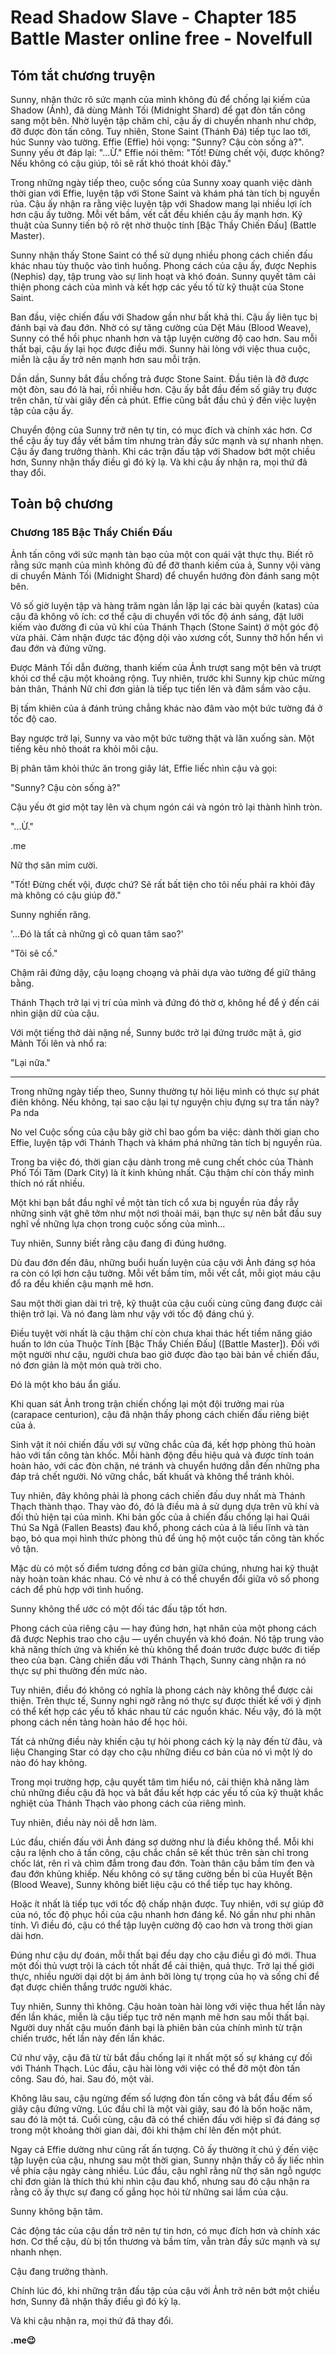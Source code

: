 # Read Shadow Slave - Chapter 185 Battle Master online free - Novelfull

## Tóm tắt chương truyện

Sunny, nhận thức rõ sức mạnh của mình không đủ để chống lại kiếm của Shadow (Ảnh), đã dùng Mảnh Tối (Midnight Shard) để gạt đòn tấn công sang một bên. Nhờ luyện tập chăm chỉ, cậu ấy di chuyển nhanh như chớp, đỡ được đòn tấn công. Tuy nhiên, Stone Saint (Thánh Đá) tiếp tục lao tới, húc Sunny vào tường. Effie (Effie) hỏi vọng: "Sunny? Cậu còn sống à?". Sunny yếu ớt đáp lại: "...Ừ." Effie nói thêm: "Tốt! Đừng chết vội, được không? Nếu không có cậu giúp, tôi sẽ rất khó thoát khỏi đây."

Trong những ngày tiếp theo, cuộc sống của Sunny xoay quanh việc dành thời gian với Effie, luyện tập với Stone Saint và khám phá tàn tích bị nguyền rủa. Cậu ấy nhận ra rằng việc luyện tập với Shadow mang lại nhiều lợi ích hơn cậu ấy tưởng. Mỗi vết bầm, vết cắt đều khiến cậu ấy mạnh hơn. Kỹ thuật của Sunny tiến bộ rõ rệt nhờ thuộc tính [Bậc Thầy Chiến Đấu] (Battle Master).

Sunny nhận thấy Stone Saint có thể sử dụng nhiều phong cách chiến đấu khác nhau tùy thuộc vào tình huống. Phong cách của cậu ấy, được Nephis (Nephis) dạy, tập trung vào sự linh hoạt và khó đoán. Sunny quyết tâm cải thiện phong cách của mình và kết hợp các yếu tố từ kỹ thuật của Stone Saint.

Ban đầu, việc chiến đấu với Shadow gần như bất khả thi. Cậu ấy liên tục bị đánh bại và đau đớn. Nhờ có sự tăng cường của Dệt Máu (Blood Weave), Sunny có thể hồi phục nhanh hơn và tập luyện cường độ cao hơn. Sau mỗi thất bại, cậu ấy lại học được điều mới. Sunny hài lòng với việc thua cuộc, miễn là cậu ấy trở nên mạnh hơn sau mỗi trận.

Dần dần, Sunny bắt đầu chống trả được Stone Saint. Đầu tiên là đỡ được một đòn, sau đó là hai, rồi nhiều hơn. Cậu ấy bắt đầu đếm số giây trụ được trên chân, từ vài giây đến cả phút. Effie cũng bắt đầu chú ý đến việc luyện tập của cậu ấy.

Chuyển động của Sunny trở nên tự tin, có mục đích và chính xác hơn. Cơ thể cậu ấy tuy đầy vết bầm tím nhưng tràn đầy sức mạnh và sự nhanh nhẹn. Cậu ấy đang trưởng thành. Khi các trận đấu tập với Shadow bớt một chiều hơn, Sunny nhận thấy điều gì đó kỳ lạ. Và khi cậu ấy nhận ra, mọi thứ đã thay đổi.

## Toàn bộ chương

### Chương 185 Bậc Thầy Chiến Đấu

Ảnh tấn công với sức mạnh tàn bạo của một con quái vật thực thụ. Biết rõ rằng sức mạnh của mình không đủ để đỡ thanh kiếm của ả, Sunny vội vàng di chuyển Mảnh Tối (Midnight Shard) để chuyển hướng đòn đánh sang một bên.

Vô số giờ luyện tập và hàng trăm ngàn lần lặp lại các bài quyền (katas) của cậu đã không vô ích: cơ thể cậu di chuyển với tốc độ ánh sáng, đặt lưỡi kiếm vào đường đi của vũ khí của Thánh Thạch (Stone Saint) ở một góc độ vừa phải. Cảm nhận được tác động dội vào xương cốt, Sunny thở hổn hển vì đau đớn và đứng vững.

Được Mảnh Tối dẫn đường, thanh kiếm của Ảnh trượt sang một bên và trượt khỏi cơ thể cậu một khoảng rộng. Tuy nhiên, trước khi Sunny kịp chúc mừng bản thân, Thánh Nữ chỉ đơn giản là tiếp tục tiến lên và đâm sầm vào cậu.

Bị tấm khiên của ả đánh trúng chẳng khác nào đâm vào một bức tường đá ở tốc độ cao.

Bay ngược trở lại, Sunny va vào một bức tường thật và lăn xuống sàn. Một tiếng kêu nhỏ thoát ra khỏi môi cậu.

Bị phân tâm khỏi thức ăn trong giây lát, Effie liếc nhìn cậu và gọi:

"Sunny? Cậu còn sống à?"

Cậu yếu ớt giơ một tay lên và chụm ngón cái và ngón trỏ lại thành hình tròn.

"...Ừ."

.me

Nữ thợ săn mỉm cười.

"Tốt! Đừng chết vội, được chứ? Sẽ rất bất tiện cho tôi nếu phải ra khỏi đây mà không có cậu giúp đỡ."

Sunny nghiến răng.

'...Đó là tất cả những gì cô quan tâm sao?'

"Tôi sẽ cố."

Chậm rãi đứng dậy, cậu loạng choạng và phải dựa vào tường để giữ thăng bằng.

Thánh Thạch trở lại vị trí của mình và đứng đó thờ ơ, không hề để ý đến cái nhìn giận dữ của cậu.

Với một tiếng thở dài nặng nề, Sunny bước trở lại đứng trước mặt ả, giơ Mảnh Tối lên và nhổ ra:

"Lại nữa."

***

Trong những ngày tiếp theo, Sunny thường tự hỏi liệu mình có thực sự phát điên không. Nếu không, tại sao cậu lại tự nguyện chịu đựng sự tra tấn này? Pa nda

No vel Cuộc sống của cậu bây giờ chỉ bao gồm ba việc: dành thời gian cho Effie, luyện tập với Thánh Thạch và khám phá những tàn tích bị nguyền rủa.

Trong ba việc đó, thời gian cậu dành trong mê cung chết chóc của Thành Phố Tối Tăm (Dark City) là ít kinh khủng nhất. Cậu thậm chí còn thấy mình thích nó rất nhiều.

Một khi bạn bắt đầu nghĩ về một tàn tích cổ xưa bị nguyền rủa đầy rẫy những sinh vật ghê tởm như một nơi thoải mái, bạn thực sự nên bắt đầu suy nghĩ về những lựa chọn trong cuộc sống của mình...

Tuy nhiên, Sunny biết rằng cậu đang đi đúng hướng.

Dù đau đớn đến đâu, những buổi huấn luyện của cậu với Ảnh đáng sợ hóa ra còn có lợi hơn cậu tưởng. Mỗi vết bầm tím, mỗi vết cắt, mỗi giọt máu cậu đổ ra đều khiến cậu mạnh mẽ hơn.

Sau một thời gian dài trì trệ, kỹ thuật của cậu cuối cùng cũng đang được cải thiện trở lại. Và nó đang làm như vậy với tốc độ đáng chú ý.

Điều tuyệt vời nhất là cậu thậm chí còn chưa khai thác hết tiềm năng giáo huấn to lớn của Thuộc Tính [Bậc Thầy Chiến Đấu] ([Battle Master]). Đối với một người như cậu, người chưa bao giờ được đào tạo bài bản về chiến đấu, nó đơn giản là một món quà trời cho.

Đó là một kho báu ẩn giấu.

Khi quan sát Ảnh trong trận chiến chống lại một đội trưởng mai rùa (carapace centurion), cậu đã nhận thấy phong cách chiến đấu riêng biệt của ả.

Sinh vật ít nói chiến đấu với sự vững chắc của đá, kết hợp phòng thủ hoàn hảo với tấn công tàn khốc. Mỗi hành động đều hiệu quả và được tính toán hoàn hảo, với các đòn chặn, né tránh và chuyển hướng dẫn đến những pha đáp trả chết người. Nó vững chắc, bất khuất và không thể tránh khỏi.

Tuy nhiên, đây không phải là phong cách chiến đấu duy nhất mà Thánh Thạch thành thạo. Thay vào đó, đó là điều mà ả sử dụng dựa trên vũ khí và đối thủ hiện tại của mình. Khi bản gốc của ả chiến đấu chống lại hai Quái Thú Sa Ngã (Fallen Beasts) đau khổ, phong cách của ả là liều lĩnh và tàn bạo, bỏ qua mọi hình thức phòng thủ để ủng hộ một cuộc tấn công tàn khốc vô tận.

Mặc dù có một số điểm tương đồng cơ bản giữa chúng, nhưng hai kỹ thuật này hoàn toàn khác nhau. Có vẻ như ả có thể chuyển đổi giữa vô số phong cách để phù hợp với tình huống.

Sunny không thể ước có một đối tác đấu tập tốt hơn.

Phong cách của riêng cậu — hay đúng hơn, hạt nhân của một phong cách đã được Nephis trao cho cậu — uyển chuyển và khó đoán. Nó tập trung vào khả năng thích ứng và khiến kẻ thù không thể đoán trước được bước đi tiếp theo của bạn. Càng chiến đấu với Thánh Thạch, Sunny càng nhận ra nó thực sự phi thường đến mức nào.

Tuy nhiên, điều đó không có nghĩa là phong cách này không thể được cải thiện. Trên thực tế, Sunny nghi ngờ rằng nó thực sự được thiết kế với ý định có thể kết hợp các yếu tố khác nhau từ các nguồn khác. Nếu vậy, đó là một phong cách nền tảng hoàn hảo để học hỏi.

Tất cả những điều này khiến cậu tự hỏi phong cách kỳ lạ này đến từ đâu, và liệu Changing Star có dạy cho cậu những điều cơ bản của nó vì một lý do nào đó hay không.

Trong mọi trường hợp, cậu quyết tâm tìm hiểu nó, cải thiện khả năng làm chủ những điều cậu đã học và bắt đầu kết hợp các yếu tố của kỹ thuật khắc nghiệt của Thánh Thạch vào phong cách của riêng mình.

Tuy nhiên, điều này nói dễ hơn làm.

Lúc đầu, chiến đấu với Ảnh đáng sợ dường như là điều không thể. Mỗi khi cậu ra lệnh cho ả tấn công, cậu chắc chắn sẽ kết thúc trên sàn chỉ trong chốc lát, rên rỉ và chìm đắm trong đau đớn. Toàn thân cậu bầm tím đen và đau đớn khủng khiếp. Nếu không có sự tăng cường bền bỉ của Huyết Bện (Blood Weave), Sunny không biết liệu cậu có thể tiếp tục hay không.

Hoặc ít nhất là tiếp tục với tốc độ chấp nhận được. Tuy nhiên, với sự giúp đỡ của nó, tốc độ phục hồi của cậu nhanh hơn đáng kể. Nó gần như phi nhân tính. Vì điều đó, cậu có thể tập luyện cường độ cao hơn và trong thời gian dài hơn.

Đúng như cậu dự đoán, mỗi thất bại đều dạy cho cậu điều gì đó mới. Thua một đối thủ vượt trội là cách tốt nhất để cải thiện, quả thực. Trở lại thế giới thực, nhiều người dại dột bị ám ảnh bởi lòng tự trọng của họ và sống chỉ để đạt được chiến thắng trước người khác.

Tuy nhiên, Sunny thì không. Cậu hoàn toàn hài lòng với việc thua hết lần này đến lần khác, miễn là cậu tiếp tục trở nên mạnh mẽ hơn sau mỗi thất bại. Người duy nhất cậu muốn đánh bại là phiên bản của chính mình từ trận chiến trước, hết lần này đến lần khác.

Cứ như vậy, cậu đã từ từ bắt đầu chống lại ít nhất một số sự kháng cự đối với Thánh Thạch. Lúc đầu, cậu hài lòng với việc có thể đỡ một đòn tấn công. Sau đó, hai. Sau đó, một vài.

Không lâu sau, cậu ngừng đếm số lượng đòn tấn công và bắt đầu đếm số giây cậu đứng vững. Lúc đầu chỉ là một vài giây, sau đó là bốn hoặc năm, sau đó là một tá. Cuối cùng, cậu đã có thể chiến đấu với hiệp sĩ đá đáng sợ trong một khoảng thời gian dài, đôi khi thậm chí lên đến một phút.

Ngay cả Effie dường như cũng rất ấn tượng. Cô ấy thường ít chú ý đến việc tập luyện của cậu, nhưng sau một thời gian, Sunny nhận thấy cô ấy liếc nhìn về phía cậu ngày càng nhiều. Lúc đầu, cậu nghĩ rằng nữ thợ săn ngỗ ngược chỉ đơn giản là thích thú khi nhìn cậu đau khổ, nhưng sau đó cậu nhận ra rằng cô ấy thực sự đang cố gắng học hỏi từ những sai lầm của cậu.

Sunny không bận tâm.

Các động tác của cậu dần trở nên tự tin hơn, có mục đích hơn và chính xác hơn. Cơ thể cậu, dù bị tổn thương và bầm tím, vẫn tràn đầy sức mạnh và sự nhanh nhẹn.

Cậu đang trưởng thành.

Chính lúc đó, khi những trận đấu tập của cậu với Ảnh trở nên bớt một chiều hơn, Sunny đã nhận thấy điều gì đó kỳ lạ.

Và khi cậu nhận ra, mọi thứ đã thay đổi.

**.me😉**